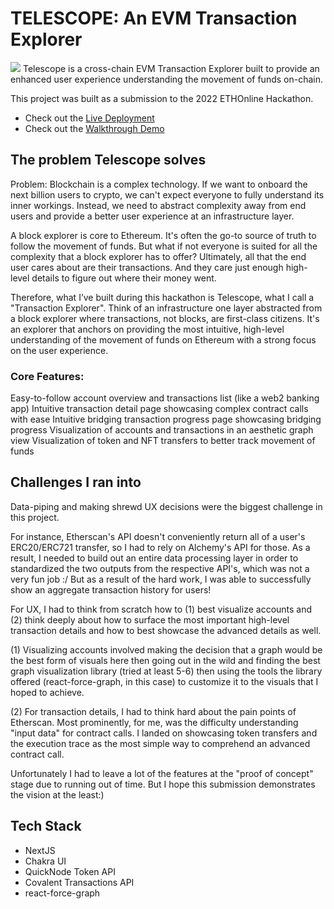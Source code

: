 # TELESCOPE: An EVM Transaction Explorer

![](public/landing.png)
Telescope is a cross-chain EVM Transaction Explorer built to provide an enhanced user experience understanding the movement of funds on-chain.

This project was built as a submission to the 2022 ETHOnline Hackathon.

- Check out the [Live Deployment](https://telescope.ooo)
- Check out the [Walkthrough Demo](https://ethglobal.com/showcase/telescope-144tq)

## The problem Telescope solves

Problem: Blockchain is a complex technology. If we want to onboard the next billion users to crypto, we can't expect everyone to fully understand its inner workings. Instead, we need to abstract complexity away from end users and provide a better user experience at an infrastructure layer.

A block explorer is core to Ethereum. It's often the go-to source of truth to follow the movement of funds. But what if not everyone is suited for all the complexity that a block explorer has to offer? Ultimately, all that the end user cares about are their transactions. And they care just enough high-level details to figure out where their money went.

Therefore, what I’ve built during this hackathon is Telescope, what I call a "Transaction Explorer". Think of an infrastructure one layer abstracted from a block explorer where transactions, not blocks, are first-class citizens. It's an explorer that anchors on providing the most intuitive, high-level understanding of the movement of funds on Ethereum with a strong focus on the user experience.

### Core Features:

Easy-to-follow account overview and transactions list (like a web2 banking app)
Intuitive transaction detail page showcasing complex contract calls with ease
Intuitive bridging transaction progress page showcasing bridging progress
Visualization of accounts and transactions in an aesthetic graph view
Visualization of token and NFT transfers to better track movement of funds

## Challenges I ran into

Data-piping and making shrewd UX decisions were the biggest challenge in this project.

For instance, Etherscan's API doesn't conveniently return all of a user's ERC20/ERC721 transfer, so I had to rely on Alchemy's API for those. As a result, I needed to build out an entire data processing layer in order to standardized the two outputs from the respective API's, which was not a very fun job :/ But as a result of the hard work, I was able to successfully show an aggregate transaction history for users!

For UX, I had to think from scratch how to (1) best visualize accounts and (2) think deeply about how to surface the most important high-level transaction details and how to best showcase the advanced details as well.

(1) Visualizing accounts involved making the decision that a graph would be the best form of visuals here then going out in the wild and finding the best graph visualization library (tried at least 5-6) then using the tools the library offered (react-force-graph, in this case) to customize it to the visuals that I hoped to achieve.

(2) For transaction details, I had to think hard about the pain points of Etherscan. Most prominently, for me, was the difficulty understanding "input data" for contract calls. I landed on showcasing token transfers and the execution trace as the most simple way to comprehend an advanced contract call.

Unfortunately I had to leave a lot of the features at the "proof of concept" stage due to running out of time. But I hope this submission demonstrates the vision at the least:)

## Tech Stack

- NextJS
- Chakra UI
- QuickNode Token API
- Covalent Transactions API
- react-force-graph
